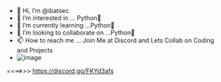 - 👋 Hi, I’m @ibatsec
- 👀 I’m interested in ... Python🐍
- 🌱 I’m currently learning ...Python🐍
- 💞️ I’m looking to collaborate on ...Python🐍
- 📫 How to reach me ... Join Me at Discord and Lets Collab on Coding and Projects
-  ![image](https://github.com/ibatsec/ibatsec/assets/147934701/2b7265a0-9571-4881-98f5-f0d9e00201be)

====>>> https://discord.gg/FKYd3afs  


<!---
ibatsec/ibatsec is a ✨ special ✨ repository because its `README.md` (this file) appears on your GitHub profile.
You can click the Preview link to take a look at your changes.
--->
